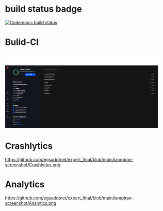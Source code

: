 #  build status badge

[![Codemagic build status](https://api.codemagic.io/apps/638f29bf2d284188c6f96058/638f29bf2d284188c6f96057/status_badge.svg)](https://codemagic.io/apps/638f29bf2d284188c6f96058/638f29bf2d284188c6f96057/latest_build)

# Bulid-CI
<img src='https://github.com/egsudotnet/expert_final/blob/main/lampiran-screenshot/Build-CI.png'/>

# Crashlytics
https://github.com/egsudotnet/expert_final/blob/main/lampiran-screenshot/Crashlytics.png

# Analytics
https://github.com/egsudotnet/expert_final/blob/main/lampiran-screenshot/Analytics.png
